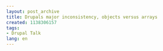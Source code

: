```yaml
---
layout: post_archive
title: Drupals major inconsistency, objects versus arrays
created: 1138306157
tags:
- Drupal Talk
lang: en
---
```


